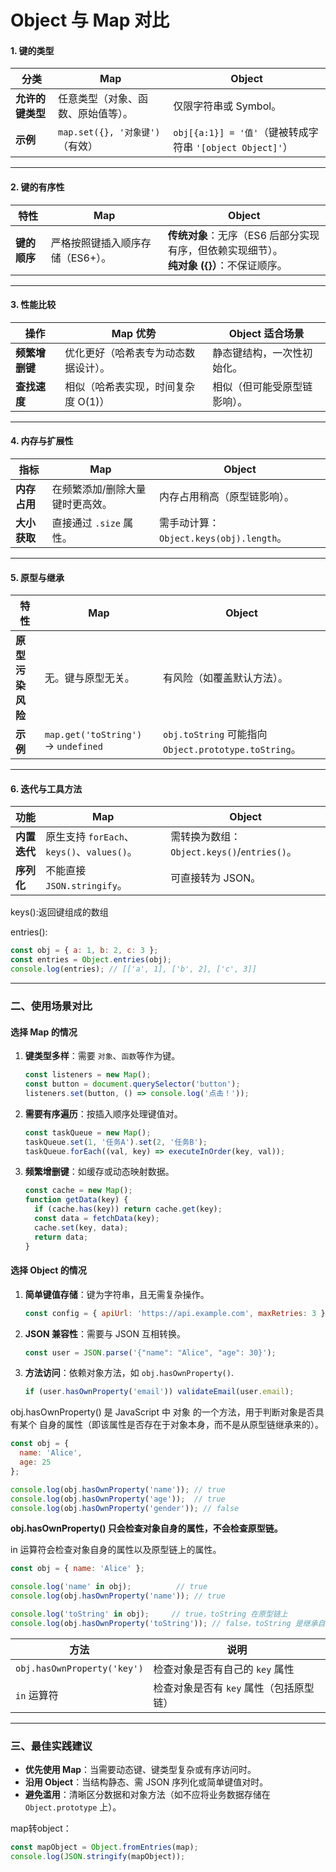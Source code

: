 # Object 与 Map 对比
#### **1. 键的类型**
| **分类**     | **Map**                                  | **Object**                     |
|--------------|------------------------------------------|--------------------------------|
| **允许的键类型** | 任意类型（对象、函数、原始值等）。         | 仅限字符串或 Symbol。            |
| **示例**     | `map.set({}, '对象键')`（有效）           | `obj[{a:1}] = '值'`（键被转成字符串 `'[object Object]'`） |

---

#### **2. 键的有序性**
| **特性**     | **Map**                                  | **Object**                     |
|--------------|------------------------------------------|--------------------------------|
| **键的顺序** | 严格按照键插入顺序存储（ES6+）。          | **传统对象**：无序（ES6 后部分实现有序，但依赖实现细节）。<br>**纯对象 ({}）**：不保证顺序。 |

---

#### **3. 性能比较**
| **操作**     | **Map 优势**                             | **Object 适合场景**             |
|--------------|------------------------------------------|--------------------------------|
| **频繁增删键** | 优化更好（哈希表专为动态数据设计）。       | 静态键结构，一次性初始化。      |
| **查找速度**  | 相似（哈希表实现，时间复杂度 O(1)）       | 相似（但可能受原型链影响）。    |

---

#### **4. 内存与扩展性**
| **指标**     | **Map**                                  | **Object**                     |
|--------------|------------------------------------------|--------------------------------|
| **内存占用** | 在频繁添加/删除大量键时更高效。           | 内存占用稍高（原型链影响）。   |
| **大小获取** | 直接通过 `.size` 属性。                   | 需手动计算：`Object.keys(obj).length`。 |

---

#### **5. 原型与继承**
| **特性**       | **Map**                                  | **Object**                     |
|----------------|------------------------------------------|--------------------------------|
| **原型污染风险** | 无。键与原型无关。                        | 有风险（如覆盖默认方法）。      |
| **示例**       | `map.get('toString')` → `undefined`        | `obj.toString` 可能指向 `Object.prototype.toString`。 |

---

#### **6. 迭代与工具方法**
| **功能**     | **Map**                                  | **Object**                     |
|--------------|------------------------------------------|--------------------------------|
| **内置迭代** | 原生支持 `forEach`、`keys()`、`values()`。 | 需转换为数组：`Object.keys()`/`entries()`。 |
| **序列化**   | 不能直接 `JSON.stringify`。               | 可直接转为 JSON。              |

keys():返回键组成的数组

entries():
```js
const obj = { a: 1, b: 2, c: 3 };
const entries = Object.entries(obj);
console.log(entries); // [['a', 1], ['b', 2], ['c', 3]]
```

---

### **二、使用场景对比**
#### **选择 Map 的情况**
1. **键类型多样**：需要 `对象`、`函数`等作为键。  
   ```javascript
   const listeners = new Map();
   const button = document.querySelector('button');
   listeners.set(button, () => console.log('点击！')); 
   ```
2. **需要有序遍历**：按插入顺序处理键值对。  
   ```javascript
   const taskQueue = new Map();
   taskQueue.set(1, '任务A').set(2, '任务B');
   taskQueue.forEach((val, key) => executeInOrder(key, val));
   ```
3. **频繁增删键**：如缓存或动态映射数据。  
   ```javascript
   const cache = new Map();
   function getData(key) {
     if (cache.has(key)) return cache.get(key);
     const data = fetchData(key);
     cache.set(key, data);
     return data;
   }
   ```

#### **选择 Object 的情况**
1. **简单键值存储**：键为字符串，且无需复杂操作。  
   ```javascript
   const config = { apiUrl: 'https://api.example.com', maxRetries: 3 };
   ```
2. **JSON 兼容性**：需要与 JSON 互相转换。  
   ```javascript
   const user = JSON.parse('{"name": "Alice", "age": 30}');
   ```
3. **方法访问**：依赖对象方法，如 `obj.hasOwnProperty()`.  
   ```javascript
   if (user.hasOwnProperty('email')) validateEmail(user.email);
   ```
   
obj.hasOwnProperty() 是 JavaScript 中 对象 的一个方法，用于判断对象是否具有某个 自身的属性（即该属性是否存在于对象本身，而不是从原型链继承来的）。
```js
const obj = {
  name: 'Alice',
  age: 25
};

console.log(obj.hasOwnProperty('name')); // true
console.log(obj.hasOwnProperty('age'));  // true
console.log(obj.hasOwnProperty('gender')); // false
```
**obj.hasOwnProperty() 只会检查对象自身的属性，不会检查原型链。**

in 运算符会检查对象自身的属性以及原型链上的属性。

```js
const obj = { name: 'Alice' };

console.log('name' in obj);          // true
console.log(obj.hasOwnProperty('name')); // true

console.log('toString' in obj);     // true，toString 在原型链上
console.log(obj.hasOwnProperty('toString')); // false，toString 是继承自原型链的
```

| 方法                          | 说明                      |
| --------------------------- | ----------------------- |
| `obj.hasOwnProperty('key')` | 检查对象是否有自己的 `key` 属性     |
| `in` 运算符                    | 检查对象是否有 `key` 属性（包括原型链） |

---

### **三、最佳实践建议**
- **优先使用 Map**：当需要动态键、键类型复杂或有序访问时。  
- **沿用 Object**：当结构静态、需 JSON 序列化或简单键值对时。  
- **避免滥用**：清晰区分数据和对象方法（如不应将业务数据存储在 `Object.prototype` 上）。


map转object：
```js
const mapObject = Object.fromEntries(map);
console.log(JSON.stringify(mapObject)); 
```